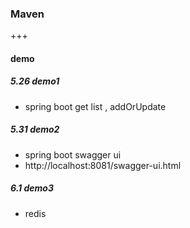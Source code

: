 ### Maven

+++

#### demo

##### 5.26 demo1

+ spring boot get list , addOrUpdate

##### 5.31 demo2

+ spring boot swagger ui 
+ http://localhost:8081/swagger-ui.html

##### 6.1 demo3

+ redis

